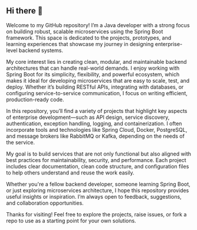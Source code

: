 ## Hi there 👋

Welcome to my GitHub repository! I’m a Java developer with a strong focus on building robust, scalable microservices using the Spring Boot framework. This space is dedicated to the projects, prototypes, and learning experiences that showcase my journey in designing enterprise-level backend systems.

My core interest lies in creating clean, modular, and maintainable backend architectures that can handle real-world demands. I enjoy working with Spring Boot for its simplicity, flexibility, and powerful ecosystem, which makes it ideal for developing microservices that are easy to scale, test, and deploy. Whether it’s building RESTful APIs, integrating with databases, or configuring service-to-service communication, I focus on writing efficient, production-ready code.

In this repository, you’ll find a variety of projects that highlight key aspects of enterprise development—such as API design, service discovery, authentication, exception handling, logging, and containerization. I often incorporate tools and technologies like Spring Cloud, Docker, PostgreSQL, and message brokers like RabbitMQ or Kafka, depending on the needs of the service.

My goal is to build services that are not only functional but also aligned with best practices for maintainability, security, and performance. Each project includes clear documentation, clean code structure, and configuration files to help others understand and reuse the work easily.

Whether you're a fellow backend developer, someone learning Spring Boot, or just exploring microservices architecture, I hope this repository provides useful insights or inspiration. I’m always open to feedback, suggestions, and collaboration opportunities.

Thanks for visiting! Feel free to explore the projects, raise issues, or fork a repo to use as a starting point for your own solutions.
